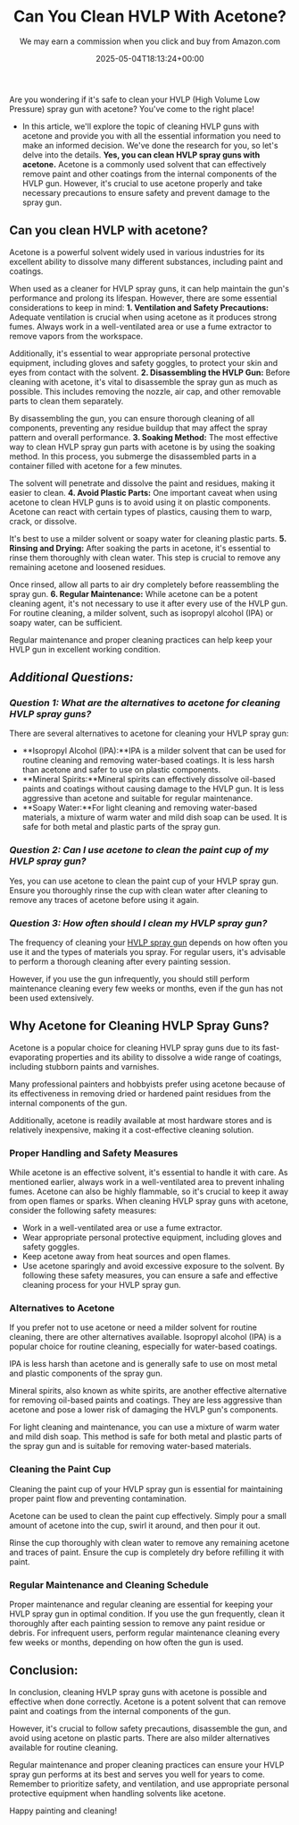 ﻿---
author: We may earn a commission when you click and buy from Amazon.com
layout: post
title: Can You Clean HVLP With Acetone?
date: '2025-05-04T18:13:24+00:00'
categories:
- DIY Paintings
tags: []
slug: /can-you-clean-hvlp-with-acetone/
lastmod: 2025-05-07T12:21:26+03:00
---

Are you wondering if it's safe to clean your HVLP (High Volume Low Pressure) spray gun with acetone? You've come to the right place!
- In this article, we'll explore the topic of cleaning HVLP guns with acetone and provide you with all the essential information you need to make an informed decision. We've done the research for you, so let's delve into the details.
**Yes, you can clean HVLP spray guns with acetone.**
Acetone is a commonly used solvent that can effectively remove paint and other coatings from the internal components of the HVLP gun. However, it's crucial to use acetone properly and take necessary precautions to ensure safety and prevent damage to the spray gun.
## Can you clean HVLP with acetone?
Acetone is a powerful solvent widely used in various industries for its excellent ability to dissolve many different substances, including paint and coatings.

When used as a cleaner for HVLP spray guns, it can help maintain the gun's performance and prolong its lifespan. However, there are some essential considerations to keep in mind:
**1. Ventilation and Safety Precautions:**
Adequate ventilation is crucial when using acetone as it produces strong fumes. Always work in a well-ventilated area or use a fume extractor to remove vapors from the workspace.

Additionally, it's essential to wear appropriate personal protective equipment, including gloves and safety goggles, to protect your skin and eyes from contact with the solvent.
**2. Disassembling the HVLP Gun:**
Before cleaning with acetone, it's vital to disassemble the spray gun as much as possible. This includes removing the nozzle, air cap, and other removable parts to clean them separately.

By disassembling the gun, you can ensure thorough cleaning of all components, preventing any residue buildup that may affect the spray pattern and overall performance.
**3. Soaking Method:**
The most effective way to clean HVLP spray gun parts with acetone is by using the soaking method. In this process, you submerge the disassembled parts in a container filled with acetone for a few minutes.

The solvent will penetrate and dissolve the paint and residues, making it easier to clean.
**4. Avoid Plastic Parts:**
One important caveat when using acetone to clean HVLP guns is to avoid using it on plastic components. Acetone can react with certain types of plastics, causing them to warp, crack, or dissolve.

It's best to use a milder solvent or soapy water for cleaning plastic parts.
**5. Rinsing and Drying:**
After soaking the parts in acetone, it's essential to rinse them thoroughly with clean water. This step is crucial to remove any remaining acetone and loosened residues.

Once rinsed, allow all parts to air dry completely before reassembling the spray gun.
**6. Regular Maintenance:**
While acetone can be a potent cleaning agent, it's not necessary to use it after every use of the HVLP gun. For routine cleaning, a milder solvent, such as isopropyl alcohol (IPA) or soapy water, can be sufficient.

Regular maintenance and proper cleaning practices can help keep your HVLP gun in excellent working condition.
## *Additional Questions:*
### *Question 1: What are the alternatives to acetone for cleaning HVLP spray guns?*
There are several alternatives to acetone for cleaning your HVLP spray gun:
- **Isopropyl Alcohol (IPA):**IPA is a milder solvent that can be used for routine cleaning and removing water-based coatings. It is less harsh than acetone and safer to use on plastic components.
- **Mineral Spirits:**Mineral spirits can effectively dissolve oil-based paints and coatings without causing damage to the HVLP gun. It is less aggressive than acetone and suitable for regular maintenance.
- **Soapy Water:**For light cleaning and removing water-based materials, a mixture of warm water and mild dish soap can be used. It is safe for both metal and plastic parts of the spray gun.
### *Question 2: Can I use acetone to clean the paint cup of my HVLP spray gun?*
Yes, you can use acetone to clean the paint cup of your HVLP spray gun. Ensure you thoroughly rinse the cup with clean water after cleaning to remove any traces of acetone before using it again.
### *Question 3: How often should I clean my HVLP spray gun?*
The frequency of cleaning your
[HVLP spray gun](https://pestpolicy.com/best-hvlp-spray-gun-for-woodworking/)
depends on how often you use it and the types of materials you spray. For regular users, it's advisable to perform a thorough cleaning after every painting session.

However, if you use the gun infrequently, you should still perform maintenance cleaning every few weeks or months, even if the gun has not been used extensively.
## **Why Acetone for Cleaning HVLP Spray Guns?**
Acetone is a popular choice for cleaning HVLP spray guns due to its fast-evaporating properties and its ability to dissolve a wide range of coatings, including stubborn paints and varnishes.

Many professional painters and hobbyists prefer using acetone because of its effectiveness in removing dried or hardened paint residues from the internal components of the gun.

Additionally, acetone is readily available at most hardware stores and is relatively inexpensive, making it a cost-effective cleaning solution.
### **Proper Handling and Safety Measures**
While acetone is an effective solvent, it's essential to handle it with care. As mentioned earlier, always work in a well-ventilated area to prevent inhaling fumes. Acetone can also be highly flammable, so it's crucial to keep it away from open flames or sparks. When cleaning HVLP spray guns with acetone, consider the following safety measures:
- Work in a well-ventilated area or use a fume extractor.
- Wear appropriate personal protective equipment, including gloves and safety goggles.
- Keep acetone away from heat sources and open flames.
- Use acetone sparingly and avoid excessive exposure to the solvent.
By following these safety measures, you can ensure a safe and effective cleaning process for your HVLP spray gun.
### **Alternatives to Acetone**
If you prefer not to use acetone or need a milder solvent for routine cleaning, there are other alternatives available. Isopropyl alcohol (IPA) is a popular choice for routine cleaning, especially for water-based coatings.

IPA is less harsh than acetone and is generally safe to use on most metal and plastic components of the spray gun.

Mineral spirits, also known as white spirits, are another effective alternative for removing oil-based paints and coatings. They are less aggressive than acetone and pose a lower risk of damaging the HVLP gun's components.

For light cleaning and maintenance, you can use a mixture of warm water and mild dish soap. This method is safe for both metal and plastic parts of the spray gun and is suitable for removing water-based materials.
### **Cleaning the Paint Cup**
Cleaning the paint cup of your HVLP spray gun is essential for maintaining proper paint flow and preventing contamination.

Acetone can be used to clean the paint cup effectively. Simply pour a small amount of acetone into the cup, swirl it around, and then pour it out.

Rinse the cup thoroughly with clean water to remove any remaining acetone and traces of paint. Ensure the cup is completely dry before refilling it with paint.
### **Regular Maintenance and Cleaning Schedule**
Proper maintenance and regular cleaning are essential for keeping your HVLP spray gun in optimal condition. If you use the gun frequently, clean it thoroughly after each painting session to remove any paint residue or debris. For infrequent users, perform regular maintenance cleaning every few weeks or months, depending on how often the gun is used.
## **Conclusion:**
In conclusion, cleaning HVLP spray guns with acetone is possible and effective when done correctly. Acetone is a potent solvent that can remove paint and coatings from the internal components of the gun.

However, it's crucial to follow safety precautions, disassemble the gun, and avoid using acetone on plastic parts. There are also milder alternatives available for routine cleaning.

Regular maintenance and proper cleaning practices can ensure your HVLP spray gun performs at its best and serves you well for years to come. Remember to prioritize safety, and ventilation, and use appropriate personal protective equipment when handling solvents like acetone.

Happy painting and cleaning!